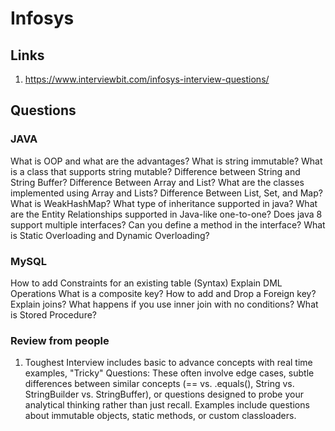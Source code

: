 # Infosys

## Links 

1. https://www.interviewbit.com/infosys-interview-questions/


## Questions

### JAVA
What is OOP and what are the advantages?
What is string immutable?
What is a class that supports string mutable?
Difference between String and String Buffer?
Difference Between Array and List?
What are the classes implemented using Array and Lists?
Difference Between List, Set, and Map?
What is WeakHashMap?
What type of inheritance supported in java?
What are the Entity Relationships supported in Java-like one-to-one?
Does java 8 support multiple interfaces?
Can you define a method in the interface?
What is Static Overloading and Dynamic Overloading?


### MySQL

How to add Constraints for an existing table (Syntax)
Explain DML Operations
What is a composite key?
How to add and Drop a Foreign key?
Explain joins?
What happens if you use inner join with no conditions?
What is Stored Procedure?


### Review from people

1. Toughest Interview includes basic to advance concepts with real time examples, "Tricky" Questions: These often involve edge cases, subtle differences between similar concepts (== vs. .equals(), String vs. StringBuilder vs. StringBuffer), or questions designed to probe your analytical thinking rather than just recall. Examples include questions about immutable objects, static methods, or custom classloaders.
